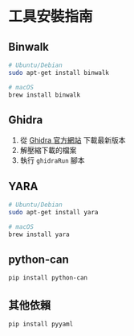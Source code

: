 # 工具安裝指南

## Binwalk

```bash
# Ubuntu/Debian
sudo apt-get install binwalk

# macOS
brew install binwalk
```

## Ghidra

1. 從 [Ghidra 官方網站](https://ghidra-sre.org/) 下載最新版本
2. 解壓縮下載的檔案
3. 執行 `ghidraRun` 腳本

## YARA

```bash
# Ubuntu/Debian
sudo apt-get install yara

# macOS
brew install yara
```

## python-can

```bash
pip install python-can
```

## 其他依賴

```bash
pip install pyyaml
```

